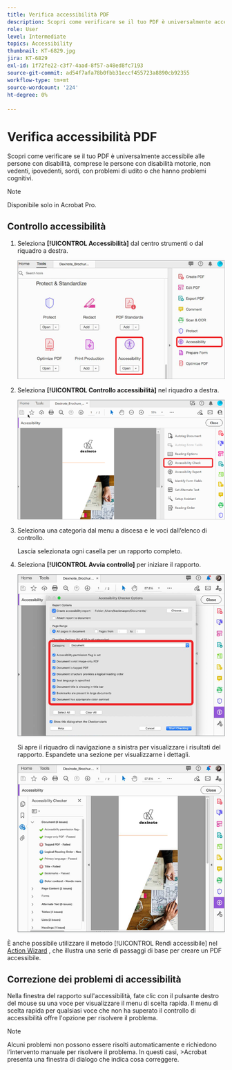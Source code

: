 ```yaml
---
title: Verifica accessibilità PDF
description: Scopri come verificare se il tuo PDF è universalmente accessibile alle persone diversamente abili
role: User
level: Intermediate
topics: Accessibility
thumbnail: KT-6829.jpg
jira: KT-6829
exl-id: 1f72fe22-c3f7-4aad-8f57-a48ed8fc7193
source-git-commit: ad54f7afa78b0fbb31eccf455723a8890cb92355
workflow-type: tm+mt
source-wordcount: '224'
ht-degree: 0%

---
```


# Verifica accessibilità PDF

Scopri come verificare se il tuo PDF è universalmente accessibile alle persone con disabilità, comprese le persone con disabilità motorie, non vedenti, ipovedenti, sordi, con problemi di udito o che hanno problemi cognitivi.

>[!NOTE]
>
>Disponibile solo in Acrobat Pro.

## Controllo accessibilità

1. Seleziona **[!UICONTROL Accessibilità]** dal centro strumenti o dal riquadro a destra.

   ![Accessibilità - Fase 1](../assets/Accessibility_1.png)

1. Seleziona **[!UICONTROL Controllo accessibilità]** nel riquadro a destra.

   ![Accessibilità - Fase 2](../assets/Accessibility_2.png)

1. Seleziona una categoria dal menu a discesa e le voci dall’elenco di controllo.

   Lascia selezionata ogni casella per un rapporto completo.

1. Seleziona **[!UICONTROL Avvia controllo]** per iniziare il rapporto.

   ![Accessibilità - Fase 3](../assets/Accessibility_3.png)

   Si apre il riquadro di navigazione a sinistra per visualizzare i risultati del rapporto. Espandete una sezione per visualizzarne i dettagli.

   ![Accessibilità - Fase 4](../assets/Accessibility_4.png)

È anche possibile utilizzare il metodo [!UICONTROL Rendi accessibile] nel [Action Wizard](https://experienceleague.adobe.com/docs/document-cloud-learn/acrobat-learning/advanced-tasks/action.html) , che illustra una serie di passaggi di base per creare un PDF accessibile.

## Correzione dei problemi di accessibilità

Nella finestra del rapporto sull&#39;accessibilità, fate clic con il pulsante destro del mouse su una voce per visualizzare il menu di scelta rapida. Il menu di scelta rapida per qualsiasi voce che non ha superato il controllo di accessibilità offre l&#39;opzione per risolvere il problema.

>[!NOTE]
>
>Alcuni problemi non possono essere risolti automaticamente e richiedono l’intervento manuale per risolvere il problema. In questi casi, >Acrobat presenta una finestra di dialogo che indica cosa correggere.
